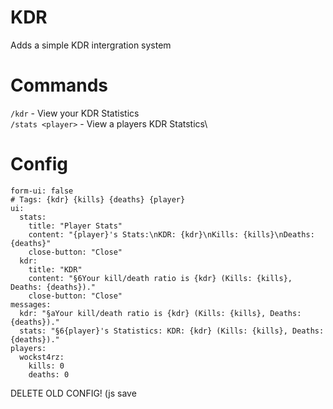 # KDR

Adds a simple KDR intergration system

# Commands

`/kdr` - View your KDR Statistics\
`/stats <player>` - View a players KDR Statstics\

# Config

```# KDR Plugin Configuration File
form-ui: false
# Tags: {kdr} {kills} {deaths} {player}
ui:
  stats:
    title: "Player Stats"
    content: "{player}'s Stats:\nKDR: {kdr}\nKills: {kills}\nDeaths: {deaths}"
    close-button: "Close"
  kdr:
    title: "KDR"
    content: "§6Your kill/death ratio is {kdr} (Kills: {kills}, Deaths: {deaths})."
    close-button: "Close"
messages:
  kdr: "§aYour kill/death ratio is {kdr} (Kills: {kills}, Deaths: {deaths})."
  stats: "§6{player}'s Statistics: KDR: {kdr} (Kills: {kills}, Deaths: {deaths})."
players:
  wockst4rz:
    kills: 0
    deaths: 0

```

DELETE OLD CONFIG! (js save
